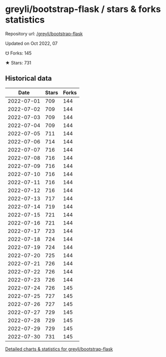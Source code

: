 # greyli/bootstrap-flask / stars & forks statistics

Repository url: [/greyli/bootstrap-flask](https://github.com/greyli/bootstrap-flask)

Updated on Oct 2022, 07

☋ Forks: 145

★ Stars: 731

## Historical data
| Date | Stars | Forks |
|------|-------|-------|
| 2022-07-01 | 709 | 144 | 
| 2022-07-02 | 709 | 144 | 
| 2022-07-03 | 709 | 144 | 
| 2022-07-04 | 709 | 144 | 
| 2022-07-05 | 711 | 144 | 
| 2022-07-06 | 714 | 144 | 
| 2022-07-07 | 716 | 144 | 
| 2022-07-08 | 716 | 144 | 
| 2022-07-09 | 716 | 144 | 
| 2022-07-10 | 716 | 144 | 
| 2022-07-11 | 716 | 144 | 
| 2022-07-12 | 716 | 144 | 
| 2022-07-13 | 717 | 144 | 
| 2022-07-14 | 719 | 144 | 
| 2022-07-15 | 721 | 144 | 
| 2022-07-16 | 721 | 144 | 
| 2022-07-17 | 723 | 144 | 
| 2022-07-18 | 724 | 144 | 
| 2022-07-19 | 724 | 144 | 
| 2022-07-20 | 725 | 144 | 
| 2022-07-21 | 726 | 144 | 
| 2022-07-22 | 726 | 144 | 
| 2022-07-23 | 726 | 144 | 
| 2022-07-24 | 726 | 145 | 
| 2022-07-25 | 727 | 145 | 
| 2022-07-26 | 727 | 145 | 
| 2022-07-27 | 729 | 145 | 
| 2022-07-28 | 729 | 145 | 
| 2022-07-29 | 729 | 145 | 
| 2022-07-30 | 731 | 145 | 


[Detailed charts & statistics for greyli/bootstrap-flask](https://reviewgithub.com/rep/greyli/bootstrap-flask)
